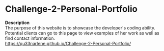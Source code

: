 ﻿# Challenge-2-Personal-Portfolio
**Description**
<br/>
The purpose of this website is to showcase the developer's coding ability.
<br/>
Potential clients can go to this page to view examples of her work as well as find contact information.
<br/>
https://qu33narlene.github.io/Challenge-2-Personal-Portfolio/
<br/>

